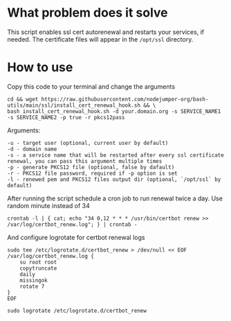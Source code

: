 # What problem does it solve
This script enables ssl cert autorenewal and restarts your services, if needed. The certificate files will appear in the `/opt/ssl` directory.

# How to use

Copy this code to your terminal and change the arguments
```
cd && wget https://raw.githubusercontent.com/nodejumper-org/bash-utils/main/ssl/install_cert_renewal_hook.sh && \
bash install_cert_renewal_hook.sh -d your.domain.org -s SERVICE_NAME1 -s SERVICE_NAME2 -p true -r pkcs12pass
```

Arguments:
```
-u - target user (optional, current user by default)
-d - domain name
-s - a service name that will be restarted after every ssl certificate renewal, you can pass this argument multiple times 
-p - generate PKCS12 file (optional, false by dafault)
-r - PKCS12 file password, required if -p option is set
-l - renewed pem and PKCS12 files output dir (optional, `/opt/ssl` by default)
```

After running the script schedule a cron job to run renewal twice a day. Use random minute instead of 34
```
crontab -l | { cat; echo "34 0,12 * * * /usr/bin/certbot renew >> /var/log/certbot_renew.log"; } | crontab -
```

And configure logrotate for certbot renewal logs
```
sudo tee /etc/logrotate.d/certbot_renew > /dev/null << EOF
/var/log/certbot_renew.log {
    su root root
    copytruncate
    daily
    missingok
    rotate 7
}
EOF

sudo logrotate /etc/logrotate.d/certbot_renew
```

